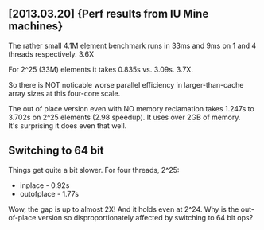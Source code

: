 

[2013.03.20] {Perf results from IU Mine machines}
-------------------------------------------------

The rather small 4.1M element benchmark runs in 33ms and 9ms on 1 and
4 threads respectively.  3.6X

For 2^25 (33M) elements it takes 0.835s vs. 3.09s.  3.7X.

So there is NOT noticable worse parallel efficiency in
larger-than-cache array sizes at this four-core scale.

The out of place version even with NO memory reclamation takes 1.247s
to 3.702s on 2^25 elements (2.98 speedup).  It uses over 2GB of memory.  
It's surprising it does even that well.

Switching to 64 bit
-------------------

Things get quite a bit slower.  For four threads, 2^25:

 * inplace - 0.92s
 * outofplace - 1.77s

Wow, the gap is up to almost 2X!  And it holds even at 2^24.
Why is the out-of-place version so disproportionately affected by switching to 64 bit ops?

